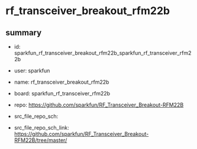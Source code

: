 # rf_transceiver_breakout_rfm22b
 
## summary 
* id: sparkfun_rf_transceiver_breakout_rfm22b_sparkfun_rf_transceiver_rfm22b
* user: sparkfun
* name: rf_transceiver_breakout_rfm22b
* board: sparkfun_rf_transceiver_rfm22b
* repo: https://github.com/sparkfun/RF_Transceiver_Breakout-RFM22B



* src_file_repo_sch: 
* src_file_repo_sch_link: https://github.com/sparkfun/RF_Transceiver_Breakout-RFM22B/tree/master/






